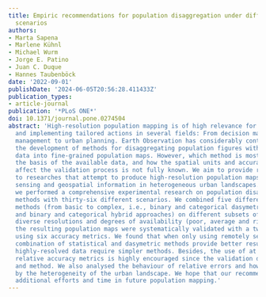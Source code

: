 ```yaml
---
title: Empiric recommendations for population disaggregation under different data
  scenarios
authors:
- Marta Sapena
- Marlene Kühnl
- Michael Wurm
- Jorge E. Patino
- Juan C. Duque
- Hannes Taubenböck
date: '2022-09-01'
publishDate: '2024-06-05T20:56:28.411433Z'
publication_types:
- article-journal
publication: '*PLoS ONE*'
doi: 10.1371/journal.pone.0274504
abstract: 'High-resolution population mapping is of high relevance for developing
  and implementing tailored actions in several fields: From decision making in crisis
  management to urban planning. Earth Observation has considerably contributed to
  the development of methods for disaggregating population figures with higher resolution
  data into fine-grained population maps. However, which method is most suitable on
  the basis of the available data, and how the spatial units and accuracy metrics
  affect the validation process is not fully known. We aim to provide recommendations
  to researches that attempt to produce high-resolution population maps using remote
  sensing and geospatial information in heterogeneous urban landscapes. For this purpose,
  we performed a comprehensive experimental research on population disaggregation
  methods with thirty-six different scenarios. We combined five different top-down
  methods (from basic to complex, i.e., binary and categorical dasymetric, statistical,
  and binary and categorical hybrid approaches) on different subsets of data with
  diverse resolutions and degrees of availability (poor, average and rich). Then,
  the resulting population maps were systematically validated with a two-fold approach
  using six accuracy metrics. We found that when only using remotely sensed data the
  combination of statistical and dasymetric methods provide better results, while
  highly-resolved data require simpler methods. Besides, the use of at least three
  relative accuracy metrics is highly encouraged since the validation depends on level
  and method. We also analysed the behaviour of relative errors and how they are affected
  by the heterogeneity of the urban landscape. We hope that our recommendations save
  additional efforts and time in future population mapping.'
---
```

